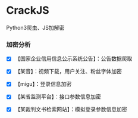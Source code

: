 # CrackJS

Python3爬虫、JS加解密



### 加密分析

- [x] 【国家企业信用信息公示系统公告】：公告数据爬取 
- [x] 【某音】：视频下载，用户关注、粉丝字体加密
- [x] 【migu】：登录信息加密
- [x] 【某省监测平台】：接口参数信息加密
- [x] 【某裁判文书检索网站】：模拟登录参数信息加密

